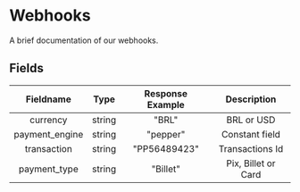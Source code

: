 # Webhooks
A brief documentation of our webhooks.

## Fields

|  Fieldname   |      Type      |       Response Example       | Description |
| :----------: | :------------: | :-----------------: | :---: |
|   currency   |     string     |      "BRL"      | BRL or USD  |
| payment_engine | string | "pepper" | Constant field |
| transaction | string | "PP56489423" | Transactions Id |
| payment_type | string | "Billet" | Pix, Billet or Card |
